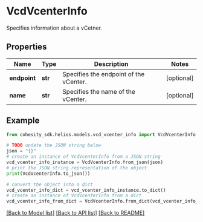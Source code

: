 # VcdVcenterInfo

Specifies information about a vCetner.

## Properties

Name | Type | Description | Notes
------------ | ------------- | ------------- | -------------
**endpoint** | **str** | Specifies the endpoint of the vCenter. | [optional] 
**name** | **str** | Specifies the name of the vCenter. | [optional] 

## Example

```python
from cohesity_sdk.helios.models.vcd_vcenter_info import VcdVcenterInfo

# TODO update the JSON string below
json = "{}"
# create an instance of VcdVcenterInfo from a JSON string
vcd_vcenter_info_instance = VcdVcenterInfo.from_json(json)
# print the JSON string representation of the object
print(VcdVcenterInfo.to_json())

# convert the object into a dict
vcd_vcenter_info_dict = vcd_vcenter_info_instance.to_dict()
# create an instance of VcdVcenterInfo from a dict
vcd_vcenter_info_from_dict = VcdVcenterInfo.from_dict(vcd_vcenter_info_dict)
```
[[Back to Model list]](../README.md#documentation-for-models) [[Back to API list]](../README.md#documentation-for-api-endpoints) [[Back to README]](../README.md)


